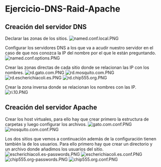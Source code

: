 # Ejercicio-DNS-Raid-Apache
## Creación del servidor DNS
Declarar las zonas de los sitios.
![named.conf.local.PNG](https://github.com/antoniodavidperez/Ejercicio-DNS-Raid-Apache/blob/master/named.conf.local.PNG)

Configurar los servidores DNS a los que va a acudir nuestro servidor en el caso de que nos conozca la IP del nombre por el que le están preguntando.
![named.conf.options.PNG](https://github.com/antoniodavidperez/Ejercicio-DNS-Raid-Apache/blob/master/named.conf.options.PNG)

Crear las zonas directas de cada sitio donde se relacionan las IP con los nombres.
![rd.gato.com.PNG](https://github.com/antoniodavidperez/Ejercicio-DNS-Raid-Apache/blob/master/rd.gato.com.PNG)
![rd.mosquito.com.PNG](https://github.com/antoniodavidperez/Ejercicio-DNS-Raid-Apache/blob/master/rd.mosquito.com.PNG)
![rd.escherichiacoli.es.PNG](https://github.com/antoniodavidperez/Ejercicio-DNS-Raid-Apache/blob/master/rd.escherichiacoli.es.PNG)
![rd.chip555.org.PNG](https://github.com/antoniodavidperez/Ejercicio-DNS-Raid-Apache/blob/master/rd.chip555.org.PNG)

Crear la zona inversa donde se relacionan los nombres con las IP.
![ri.10.PNG](https://github.com/antoniodavidperez/Ejercicio-DNS-Raid-Apache/blob/master/ri.10.PNG)

## Creación del servidor Apache
Crear los host virtuales, para ello hay que crear primero la estructura de carpetas y luego configurar los archivos.
![gato.com.conf.PNG](https://github.com/antoniodavidperez/Ejercicio-DNS-Raid-Apache/blob/master/gato.com.conf.PNG)
![mosquito.com.conf.PNG](https://github.com/antoniodavidperez/Ejercicio-DNS-Raid-Apache/blob/master/mosquito.com.conf.PNG)

Los dos sitios que vemos a continuación además de la configuración tienen también la de los usuarios. Para ello primero hay que crear un directorio y un archivo donde añadimos los usuarios del sitio.
![escherichiacoli.es-passwords.PNG](https://github.com/antoniodavidperez/Ejercicio-DNS-Raid-Apache/blob/master/escherichiacoli.es-passwords.PNG)
![escherichiacoli.es.conf.PNG](https://github.com/antoniodavidperez/Ejercicio-DNS-Raid-Apache/blob/master/escherichiacoli.es.conf.PNG)
![chip555.org-passwords.PNG](https://github.com/antoniodavidperez/Ejercicio-DNS-Raid-Apache/blob/master/chip555.org-passwords.PNG)
![chip555.org.conf.PNG](https://github.com/antoniodavidperez/Ejercicio-DNS-Raid-Apache/blob/master/chip555.org.conf.PNG)

